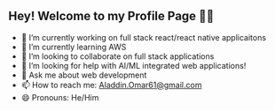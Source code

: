 ## Hey! Welcome to my Profile Page 👋😃



- 🔭 I’m currently working on full stack react/react native applicaitons
- 🌱 I’m currently learning AWS
- 👯 I’m looking to collaborate on full stack applications
- 🤔 I’m looking for help with AI/ML integrated web applications!
- 💬 Ask me about web development
- 📫 How to reach me: Aladdin.Omar61@gmail.com
- 😄 Pronouns: He/Him
